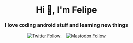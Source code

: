 <h1 align="center">Hi 👋, I'm Felipe</h1>
<h3 align="center">I love coding android stuff and learning new things</h3>

<p align="center"> 
  <a href="https://twitter.com/felipejoglar" target="blank">
    <img src="https://img.shields.io/twitter/follow/felipejoglar?logo=twitter&style=for-the-badge" alt="Twitter Follow">
  </a> 
  &nbsp;&nbsp;&nbsp;
  <a rel="me" href="https://androiddev.social/@felipejoglar" target="blank">
    <img src="https://img.shields.io/mastodon/follow/109280268877222360?domain=https%3A%2F%2Fandroiddev.social&logo=mastodon&style=for-the-badge" alt="Mastodon Follow">
  </a> 
</p>

<!--
**felipejoglar/felipejoglar** is a ✨ _special_ ✨ repository because its `README.md` (this file) appears on your GitHub profile.

Here are some ideas to get you started:

- 🔭 I’m currently working on ...
- 🌱 I’m currently learning ...
- 👯 I’m looking to collaborate on ...
- 🤔 I’m looking for help with ...
- 💬 Ask me about ...
- 📫 How to reach me: ...
- 😄 Pronouns: ...
- ⚡ Fun fact: ...
-->
